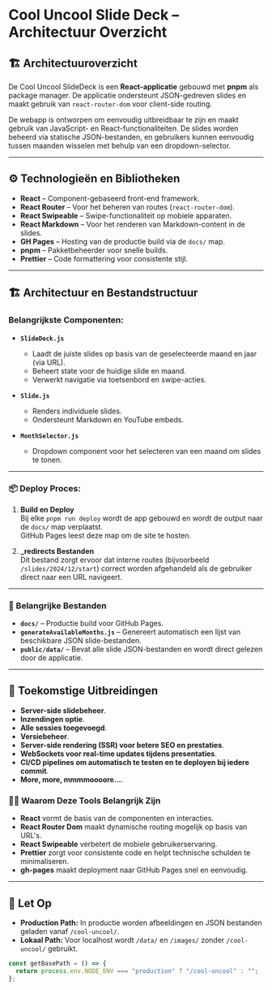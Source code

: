 # Cool Uncool Slide Deck – Architectuur Overzicht

## 🏗️ Architectuuroverzicht

De Cool Uncool SlideDeck is een **React-applicatie** gebouwd met **pnpm** als package manager. De applicatie ondersteunt JSON-gedreven slides en maakt gebruik van `react-router-dom` voor client-side routing.

De webapp is ontworpen om eenvoudig uitbreidbaar te zijn en maakt gebruik van JavaScript- en React-functionaliteiten. De slides worden beheerd via statische JSON-bestanden, en gebruikers kunnen eenvoudig tussen maanden wisselen met behulp van een dropdown-selector.

---

## ⚙️ Technologieën en Bibliotheken

- **React** – Component-gebaseerd front-end framework.
- **React Router** – Voor het beheren van routes (`react-router-dom`).
- **React Swipeable** – Swipe-functionaliteit op mobiele apparaten.
- **React Markdown** – Voor het renderen van Markdown-content in de slides.
- **GH Pages** – Hosting van de productie build via de `docs/` map.
- **pnpm** – Pakketbeheerder voor snelle builds.
- **Prettier** – Code formattering voor consistente stijl.

---

## 🏗️ Architectuur en Bestandstructuur

### Belangrijkste Componenten:

- **`SlideDeck.js`**

  - Laadt de juiste slides op basis van de geselecteerde maand en jaar (via URL).
  - Beheert state voor de huidige slide en maand.
  - Verwerkt navigatie via toetsenbord en swipe-acties.

- **`Slide.js`**

  - Renders individuele slides.
  - Ondersteunt Markdown en YouTube embeds.

- **`MonthSelector.js`**
  - Dropdown component voor het selecteren van een maand om slides te tonen.

---

### 📦 Deploy Proces:

1. **Build en Deploy**  
   Bij elke `pnpm run deploy` wordt de app gebouwd en wordt de output naar de `docs/` map verplaatst.  
   GitHub Pages leest deze map om de site te hosten.

2. **\_redirects Bestanden**  
   Dit bestand zorgt ervoor dat interne routes (bijvoorbeeld `/slides/2024/12/start`) correct worden afgehandeld als de gebruiker direct naar een URL navigeert.

---

### 📂 Belangrijke Bestanden

- **`docs/`** – Productie build voor GitHub Pages.
- **`generateAvailableMonths.js`** – Genereert automatisch een lijst van beschikbare JSON slide-bestanden.
- **`public/data/`** – Bevat alle slide JSON-bestanden en wordt direct gelezen door de applicatie.

---

## 🚀 Toekomstige Uitbreidingen

- **Server-side slidebeheer**.
- **Inzendingen optie**.
- **Alle sessies toegevoegd**.
- **Versiebeheer**.
- **Server-side rendering (SSR) voor betere SEO en prestaties**.
- **WebSockets voor real-time updates tijdens presentaties**.
- **CI/CD pipelines om automatisch te testen en te deployen bij iedere commit**.
- **More, more, mmmmoooore...**.

### 🙌🏼 Waarom Deze Tools Belangrijk Zijn

- **React** vormt de basis van de componenten en interacties.
- **React Router Dom** maakt dynamische routing mogelijk op basis van URL's.
- **React Swipeable** verbetert de mobiele gebruikerservaring.
- **Prettier** zorgt voor consistente code en helpt technische schulden te minimaliseren.
- **gh-pages** maakt deployment naar GitHub Pages snel en eenvoudig.

---

## 🚨 Let Op

- **Production Path:** In productie worden afbeeldingen en JSON bestanden geladen vanaf `/cool-uncool/`.
- **Lokaal Path:** Voor localhost wordt `/data/` en `/images/` zonder `/cool-uncool/` gebruikt.

```javascript
const getBasePath = () => {
  return process.env.NODE_ENV === "production" ? "/cool-uncool" : "";
};
```
